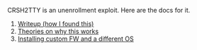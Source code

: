 CRSH2TTY is an unenrollment exploit. Here are the docs for it.

1. [Writeup (how I found this)](Docs/writeup.md)
2. [Theories on why this works](Docs/theories.md)
3. [Installing custom FW and a different OS](Docs/customfw.md)
